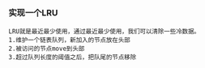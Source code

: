 ### 实现一个LRU
    LRU就是最近最少使用，通过最近最少使用，我们可以清除一些冷数据。
    1.维护一个链表队列，新加入的节点放在头部
    2.被访问的节点move到头部
    3.超过队列长度的阈值之后，把队尾的节点移除